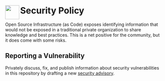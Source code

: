 # <img align="left" width="45" height="45" src="https://github.com/user-attachments/assets/24215c8b-4b69-4b58-922d-db244f4a5e30"> Security Policy

Open Source Infrastructure (as Code) exposes identifying information that would not be exposed in a traditional
private organization to share knowledge and best practices. This is a net positive for
the community, but it does come with some risks.

## Reporting a Vulnerability

Privately discuss, fix, and publish information about security vulnerabilities in this repository by drafting a new
[security advisory](https://github.com/osinfra-io/opentofu-kubernetes-opa-gatekeeper/security/advisories/new).

<!-- This file is managed by the osinfra-io/github-organization-management repository and should not be edited directly. -->
